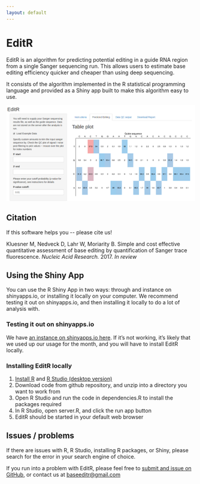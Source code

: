 ```yaml
---
layout: default
---
```


# EditR

EditR is an algorithm for predicting potential editing in a guide RNA region from a single Sanger sequencing run. This allows users to estimate base editing efficiency quicker and cheaper than using deep sequencing.



It consists of the algorithm implemented in the R statistical programming language and provided as a Shiny app built to make this algorithm easy to use.



![Example data loaded in EditR](./assets/editr-screenshot.png)



## Citation


If this software helps you -- please cite us!


Kluesner M, Nedveck D, Lahr W, Moriarity B. Simple and cost effective quantitative assessment of base editing by quantification of Sanger trace fluorescence. *Nucleic Acid Research.* 2017. *In review*



## Using the Shiny App



You can use the R Shiny App in two ways: through and instance on shinyapps.io, or installing it locally on your computer. We recommend testing it out on shinyapps.io, and then installing it locally to do a lot of analysis with.



### Testing it out on shinyapps.io

We have [an instance on shinyapps.io here](https://dnedveck.shinyapps.io/editr/). If it’s not working, it’s likely that we used up our usage for the month, and you will have to install EditR locally.



### Installing EditR locally


1. [Install R](https://cran.r-project.org/) and [R Studio (desktop version)](https://www.rstudio.com/products/rstudio/download/#download)
2. Download code from github repository, and unzip into a directory you want to work from
3. Open R Studio and run the code in dependencies.R to install the packages required
4. In R Studio, open server.R, and click the run app button
5. EditR should be started in your default web browser

## Issues / problems

If there are issues with R, R Studio, installing R packages, or Shiny, please search for the error in your search engine of choice.

If you run into a problem with EditR, please feel free to [submit and issue on GitHub](https://github.com/MoriarityLab/EditR/issues), or contact us at baseeditr@gmail.com
